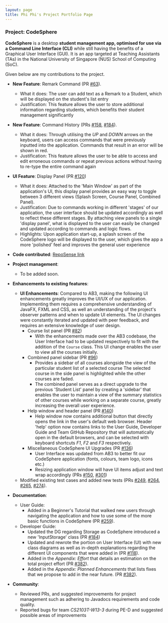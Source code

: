 ```yaml
---
layout: page
title: Phi Phi's Project Portfolio Page
---
```


### Project: CodeSphere

**CodeSphere** is a desktop **student management app, optimised for use via a Command Line Interface (CLI)** while still having the benefits of a Graphical User Interface (GUI).
It is an app targeted at Teaching Assistants (TAs) in the National University of Singapore (NUS) School of Computing (SoC).

Given below are my contributions to the project.
* **New Feature**: Remark Command (PR [#63](https://github.com/AY2324S1-CS2103T-W15-4/tp/pull/63)).
  * What it does: The user can add text as a Remark to a Student, which will be displayed on the student's list entry
  * Justification: This feature allows the user to store additional information regarding students,
    which benefits their student management significantly

* **New Feature**: Command History (PRs [#158](https://github.com/AY2324S1-CS2103T-W15-4/tp/pull/158), [#184](https://github.com/AY2324S1-CS2103T-W15-4/tp/pull/184)).
  * What it does: Through utilising the *UP* and *DOWN* arrows on the keyboard,
    users can access commands that were previously inputted into the application.
    Commands that result in an error will be shown in red.
  * Justification: This feature allows the user to be able to access and edit erroneous commands or repeat previous actions
    without having to re-type the entire command again

* **UI Feature**: Display Panel (PR [#120](https://github.com/AY2324S1-CS2103T-W15-4/tp/pull/120))
  * What it does: Attached to the 'Main Window' as part of the application's UI, this display panel provides an easy way
    to toggle between 3 different views (Splash Screen, Course Panel, Combined Panel).
  * Justification: Due to commands working in different 'stages' of our application, the user interface should
    be updated accordingly as well to reflect these different stages. By attaching view panels to a single 'display panel',
    what is displayed to the user can easily be changed and updated according to commands and logic flows.
  * Highlights: Upon application start-up, a splash screen of the CodeSphere logo will be displayed to the user, which
    gives the app a more 'polished' feel and improves the general user experience

* **Code contributed**: [RepoSense link](https://nus-cs2103-ay2324s1.github.io/tp-dashboard/?search=phiphi-tan&breakdown=true)

* **Project management**:
  * To be added soon.

* **Enhancements to existing features**:
  * **UI Enhancements**: Compared to AB3, making the following UI enhancements greatly improves the UI/UX of our application.
      Implementing them requires a comprehensive understanding of JavaFX, FXML and CSS, as well an understanding of
      the project's observer patterns and when to update UI elements.
      The UI changes were constantly iterated and updated with peer feedback, and requires an extensive knowledge of user design.
    * Course list panel (PR [#82](https://github.com/AY2324S1-CS2103T-W15-4/tp/pull/82))
      * With the enhancements made over the AB3 codebase, the User Interface had to be updated respectively
        to fit with the addition of the `Course` class. This UI change enables the user to view all the courses initially.
    * Combined panel sidebar (PR [#96](https://github.com/AY2324S1-CS2103T-W15-4/tp/pull/96))
      * Provides a sidebar of all courses alongside the view of the particular student list of a selected course
        The selected course in the side panel is highlighted while the other courses are faded.
      * The combined panel serves as a direct upgrade to the previous 'Student List' panel
        by creating a 'sidebar' that enables the user to maintain a view of the summary statistics of other courses while working on a separate course,
        greatly increasing the overall user experience.
    * Help window and header panel (PR [#140](https://github.com/AY2324S1-CS2103T-W15-4/tp/pull/140))
      * Help window now contains additional button that directly opens the link in the user's default web browser.
        Header 'help' option now contains links to the User Guide, Developer Guide and Team GitHub Repository that will automatically
        open in the default browsers, and can be selected with keyboard shortcuts *F1*, *F2* and *F3* respectively.
    * Miscellaneous CodeSphere UI Upgrades (PR [#136](https://github.com/AY2324S1-CS2103T-W15-4/tp/pull/136))
      * User Interface was updated from AB3 to better fit our CodeSphere application (fonts, colours, team logo, icons etc.)
      * Resizing application window will have UI items adjust and text wrap accordingly
        (PRs [#150](https://github.com/AY2324S1-CS2103T-W15-4/tp/pull/150), [#301](https://github.com/AY2324S1-CS2103T-W15-4/tp/pull/301))
  * Modified existing test cases and added new tests (PRs [#249](https://github.com/AY2324S1-CS2103T-W15-4/tp/pull/249),
    [#264](https://github.com/AY2324S1-CS2103T-W15-4/tp/pull/264), [#265](https://github.com/AY2324S1-CS2103T-W15-4/tp/pull/265),
    [#274](https://github.com/AY2324S1-CS2103T-W15-4/tp/pull/274)).


* **Documentation**:
  * User Guide:
    * Added in a Beginner's Tutorial that walked new users through navigating the application and
      how to use some of the more basic functions in CodeSphere (PR [#259](https://github.com/AY2324S1-CS2103T-W15-4/tp/pull/259)).
  * Developer Guide:
    * Updated the DG regarding Storage as CodeSphere introduced a new 'InputStorage' class (PR [#184](https://github.com/AY2324S1-CS2103T-W15-4/tp/pull/184/files))
    * Updated and rewrote the portion on User Interface (UI) with new class diagrams as well as in-depth
      explanations regarding the different UI components that were added in
      (PR [#118](https://github.com/AY2324S1-CS2103T-W15-4/tp/pull/118)).
    * Added in the *Appendix: Effort* that details an estimation on the total project effort
      (PR [#382](https://github.com/AY2324S1-CS2103T-W15-4/tp/pull/382)).
    * Added in the *Appendix: Planned Enhancements* that lists fixes that we propose to add in the near future.
      (PR [#382](https://github.com/AY2324S1-CS2103T-W15-4/tp/pull/382)).

* **Community**:
  * Reviewed PRs, and suggested improvements for project management such as adhering to Javadocs requirements and code quality.
  * Reported bugs for team *CS2103T-W13-3* during PE-D and suggested possible areas of improvements
